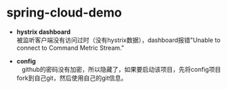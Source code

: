 # spring-cloud-demo
* **hystrix dashboard**     
    被监听客户端没有访问过时（没有hystrix数据），dashboard报错"Unable to connect to Command Metric Stream."
    
* **config**   
    github的密码没有加密，所以隐藏了，如果要启动该项目，先将config项目fork到自己git，然后使用自己的git信息。
